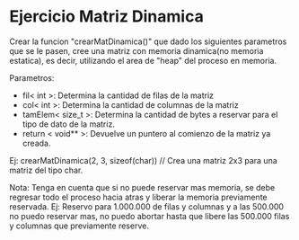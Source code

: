 # Ejercicio Matriz Dinamica

Crear la funcion "crearMatDinamica()" que dado los siguientes parametros que se le pasen, cree una matriz con memoria dinamica(no memoria estatica), es decir, utilizando el area de "heap" del proceso en memoria.

Parametros:

- fil< int >: Determina la cantidad de filas de la matriz
- col< int >: Determina la cantidad de columnas de la matriz
- tamElem< size_t >: Determina la cantidad de bytes a reservar para el tipo de dato de la matriz.
- return < void** >: Devuelve un puntero al comienzo de la matriz ya creada.
  
Ej: crearMatDinamica(2, 3, sizeof(char)) // Crea una matriz 2x3 para una matriz del tipo char.
  
Nota: Tenga en cuenta que si no puede reservar mas memoria, se debe regresar todo el proceso hacia atras y liberar la memoria previamente reservada. Ej: Reservo para
  1.000.000 de filas y columnas y a las 500.000 no puedo reservar mas, no puedo abortar hasta que libere las 500.000 filas y columnas que previamente reserve.
